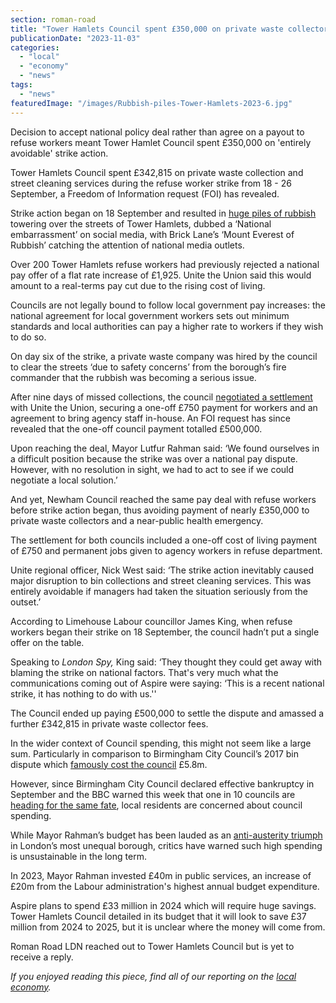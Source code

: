 ```yaml
---
section: roman-road
title: "Tower Hamlets Council spent £350,000 on private waste collectors during refuse worker strike, FOI reveals"
publicationDate: "2023-11-03"
categories: 
  - "local"
  - "economy"
  - "news"
tags: 
  - "news"
featuredImage: "/images/Rubbish-piles-Tower-Hamlets-2023-6.jpg"
---
```


Decision to accept national policy deal rather than agree on a payout to refuse workers meant Tower Hamlet Council spent £350,000 on 'entirely avoidable' strike action.

Tower Hamlets Council spent £342,815 on private waste collection and street cleaning services during the refuse worker strike from 18 - 26 September, a Freedom of Information request (FOI) has revealed. 

Strike action began on 18 September and resulted in [huge piles of rubbish](https://romanroadlondon.com/refuse-worker-rubbish-collection-strikes-tower-hamlets-photoessay-2023/) towering over the streets of Tower Hamlets, dubbed a ‘National embarrassment’ on social media, with Brick Lane’s ‘Mount Everest of Rubbish’ catching the attention of national media outlets. 

Over 200 Tower Hamlets refuse workers had previously rejected a national pay offer of a flat rate increase of £1,925. Unite the Union said this would amount to a real-terms pay cut due to the rising cost of living. 

Councils are not legally bound to follow local government pay increases: the national agreement for local government workers sets out minimum standards and local authorities can pay a higher rate to workers if they wish to do so.

On day six of the strike, a private waste company was hired by the council to clear the streets ‘due to safety concerns’ from the borough’s fire commander that the rubbish was becoming a serious issue. 

After nine days of missed collections, the council [negotiated a settlement](https://romanroadlondon.com/tower-hamlets-resolution-strike-ended-refuse-september-2023/) with Unite the Union, securing a one-off £750 payment for workers and an agreement to bring agency staff in-house. An FOI request has since revealed that the one-off council payment totalled £500,000. 

Upon reaching the deal, Mayor Lutfur Rahman said: ‘We found ourselves in a difficult position because the strike was over a national pay dispute. However, with no resolution in sight, we had to act to see if we could negotiate a local solution.’

And yet, Newham Council reached the same pay deal with refuse workers before strike action began, thus avoiding payment of nearly £350,000 to private waste collectors and a near-public health emergency. 

The settlement for both councils included a one-off cost of living payment of £750 and permanent jobs given to agency workers in refuse department.

Unite regional officer, Nick West said: ‘The strike action inevitably caused major disruption to bin collections and street cleaning services. This was entirely avoidable if managers had taken the situation seriously from the outset.’

According to Limehouse Labour councillor James King, when refuse workers began their strike on 18 September, the council hadn’t put a single offer on the table. 

Speaking to _London Spy,_ King said: ‘They thought they could get away with blaming the strike on national factors. That's very much what the communications coming out of Aspire were saying: ‘This is a recent national strike, it has nothing to do with us.'' 

The Council ended up paying £500,000 to settle the dispute and amassed a further £342,815 in private waste collector fees. 

In the wider context of Council spending, this might not seem like a large sum. Particularly in comparison to Birmingham City Council’s 2017 bin dispute which [famously cost the council](https://www.bbc.co.uk/news/uk-england-birmingham-47571695) £5.8m.

However, since Birmingham City Council declared effective bankruptcy in September and the BBC warned this week that one in 10 councils are [heading for the same fate](https://www.bbc.co.uk/news/uk-politics-67228883), local residents are concerned about council spending. 

While Mayor Rahman’s budget has been lauded as an [anti-austerity triumph](https://romanroadlondon.com/mayor-rahman-budget-2023-aspire/) in London’s most unequal borough, critics have warned such high spending is unsustainable in the long term. 

In 2023, Mayor Rahman invested £40m in public services, an increase of £20m from the Labour administration's highest annual budget expenditure.

Aspire plans to spend £33 million in 2024 which will require huge savings. Tower Hamlets Council detailed in its budget that it will look to save £37 million from 2024 to 2025, but it is unclear where the money will come from.

Roman Road LDN reached out to Tower Hamlets Council but is yet to receive a reply. 

_If you enjoyed reading this piece, find all of our reporting on the_ [_local economy_](https://romanroadlondon.com/news/economy/)_._ 


